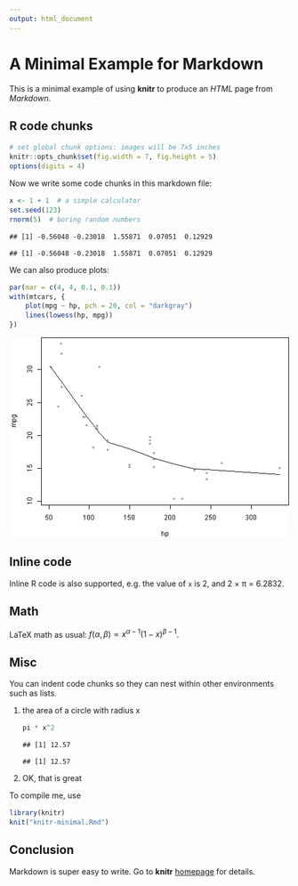 ```yaml
---
output: html_document
---
```

# A Minimal Example for Markdown

This is a minimal example of using **knitr** to produce an _HTML_ page from _Markdown_.

## R code chunks



```r
# set global chunk options: images will be 7x5 inches
knitr::opts_chunk$set(fig.width = 7, fig.height = 5)
options(digits = 4)
```

Now we write some code chunks in this markdown file:



```r
x <- 1 + 1  # a simple calculator
set.seed(123)
rnorm(5)  # boring random numbers
```

```
## [1] -0.56048 -0.23018  1.55871  0.07051  0.12929
```

```
## [1] -0.56048 -0.23018  1.55871  0.07051  0.12929
```

We can also produce plots:



```r
par(mar = c(4, 4, 0.1, 0.1))
with(mtcars, {
    plot(mpg ~ hp, pch = 20, col = "darkgray")
    lines(lowess(hp, mpg))
})
```

![plot of chunk unnamed-chunk-3](figure/unnamed-chunk-3-1.png) 

## Inline code

Inline R code is also supported, e.g. the value of `x` is 2, and 2 &times; &pi;
= 6.2832.

## Math

LaTeX math as usual: $f(\alpha, \beta) \propto x^{\alpha-1}(1-x)^{\beta-1}$.

## Misc

You can indent code chunks so they can nest within other environments such as lists.

1. the area of a circle with radius x
    
    
    ```r
    pi * x^2
    ```
    
    ```
    ## [1] 12.57
    ```
    
    ```
    ## [1] 12.57
    ```
2. OK, that is great

To compile me, use


```r
library(knitr)
knit("knitr-minimal.Rmd")
```

## Conclusion

Markdown is super easy to write. Go to **knitr** [homepage](http://yihui.name/knitr) for details.


